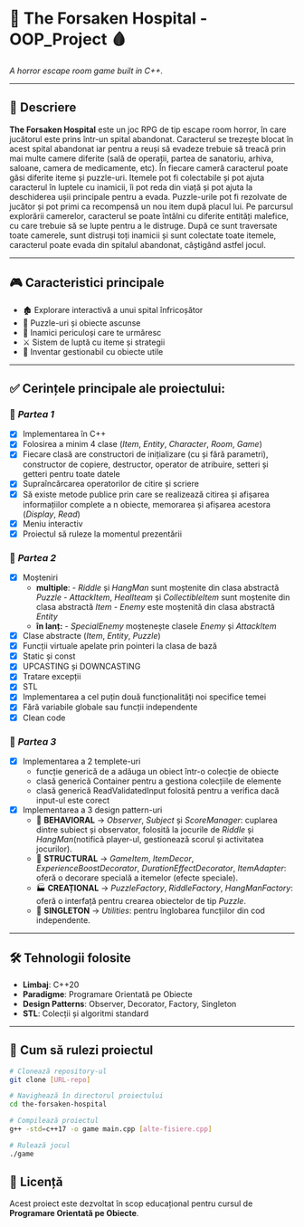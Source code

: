 # 🏥 The Forsaken Hospital - OOP_Project 🩸  
_A horror escape room game built in C++._

---

## 📖 Descriere
**The Forsaken Hospital** este un joc RPG de tip escape room horror, în care jucătorul este prins într-un spital abandonat. Caracterul se trezește blocat în acest spital abandonat iar pentru a reuși să evadeze trebuie să treacă prin mai multe camere diferite (sală de operații, partea de sanatoriu, arhiva, saloane, camera de medicamente, etc). În fiecare cameră caracterul poate găsi diferite iteme și puzzle-uri. Itemele pot fi colectabile și pot ajuta caracterul în luptele cu inamicii, îi pot reda din viață și pot ajuta la deschiderea ușii principale pentru a evada. Puzzle-urile pot fi rezolvate de jucător și pot primi ca recompensă un nou item după placul lui. Pe parcursul explorării camerelor, caracterul se poate întâlni cu diferite entități malefice, cu care trebuie să se lupte pentru a le distruge. După ce sunt traversate toate camerele, sunt distruși toți inamicii și sunt colectate toate itemele, caracterul poate evada din spitalul abandonat, câștigând astfel jocul.  

---

## 🎮 Caracteristici principale  
- 🏚️ Explorare interactivă a unui spital înfricoșător  
- 🧩 Puzzle-uri și obiecte ascunse
- 👻 Inamici periculoși care te urmăresc  
- ⚔️ Sistem de luptă cu iteme și strategii  
- 🔦 Inventar gestionabil cu obiecte utile

---

## ✅ Cerințele principale ale proiectului:
### 📌 _Partea 1_
  - [x] Implementarea în C++
  - [x] Folosirea a minim 4 clase (_Item_, _Entity_, _Character_, _Room_, _Game_)
  - [x] Fiecare clasă are constructori de inițializare (cu și fără parametri), constructor de copiere, destructor, operator de atribuire, setteri și getteri pentru toate datele
  - [x] Supraîncărcarea operatorilor de citire și scriere
  - [x] Să existe metode publice prin care se realizează citirea și afișarea informațiilor complete a n obiecte, memorarea și afișarea acestora (_Display_, _Read_)
  - [x] Meniu interactiv
  - [x] Proiectul să ruleze la momentul prezentării
       
### 📌 _Partea 2_
  - [x] Moșteniri
     - **multiple**:
           - _Riddle_ și _HangMan_ sunt moștenite din clasa abstractă _Puzzle_
           - _AttackItem_, _HealIteam_ și _CollectibleItem_ sunt moștenite din clasa abstractă _Item_
           -  _Enemy_ este moștenită din clasa abstractă _Entity_
      - **în lanț:** - _SpecialEnemy_ moștenește clasele _Enemy_ și _AttackItem_
  - [x] Clase abstracte (_Item_, _Entity_, _Puzzle_)
  - [x] Funcții virtuale apelate prin pointeri la clasa de bază
  - [x] Static și const
  - [x] UPCASTING și DOWNCASTING
  - [x] Tratare excepții
  - [x] STL
  - [x] Implementarea a cel puțin două funcționalități noi specifice temei
  - [x] Fără variabile globale sau funcții independente
  - [x] Clean code
        
### 📌 _Partea 3_
  - [x] Implementarea a 2 templete-uri
    - funcție generică de a adăuga un obiect într-o colecție de obiecte
    - clasă generică Container pentru a gestiona colecțiile de elemente
    - clasă generică ReadValidatedInput folosită pentru a verifica dacă input-ul este corect
  - [x] Implementarea a 3 design pattern-uri
    - 🧠 **BEHAVIORAL** -> _Observer_, _Subject_ și _ScoreManager_: cuplarea dintre subiect și observator, folosită la jocurile de _Riddle_ și _HangMan_(notifică player-ul, gestionează scorul și activitatea jocurilor).
    - 🧱 **STRUCTURAL** -> _GameItem_, _ItemDecor_, _ExperienceBoostDecorator_, _DurationEffectDecorator_, _ItemAdapter_: oferă o decorare specială a itemelor (efecte speciale).
    - 🏭 **CREAȚIONAL** -> _PuzzleFactory_, _RiddleFactory_, _HangManFactory_: oferă o interfață pentru crearea obiectelor de tip _Puzzle_.
    - 🧍 **SINGLETON** -> _Utilities_: pentru înglobarea funcțiilor din cod independente.

---

## 🛠️ Tehnologii folosite
- **Limbaj**: C++20  
- **Paradigme**: Programare Orientată pe Obiecte  
- **Design Patterns**: Observer, Decorator, Factory, Singleton  
- **STL**: Colecții și algoritmi standard  

--- 

## 🚀 Cum să rulezi proiectul

```bash
# Clonează repository-ul
git clone [URL-repo]

# Navighează în directorul proiectului
cd the-forsaken-hospital

# Compilează proiectul
g++ -std=c++17 -o game main.cpp [alte-fisiere.cpp]

# Rulează jocul
./game
```

## 📄 Licență

Acest proiect este dezvoltat în scop educațional pentru cursul de **Programare Orientată pe Obiecte**.
